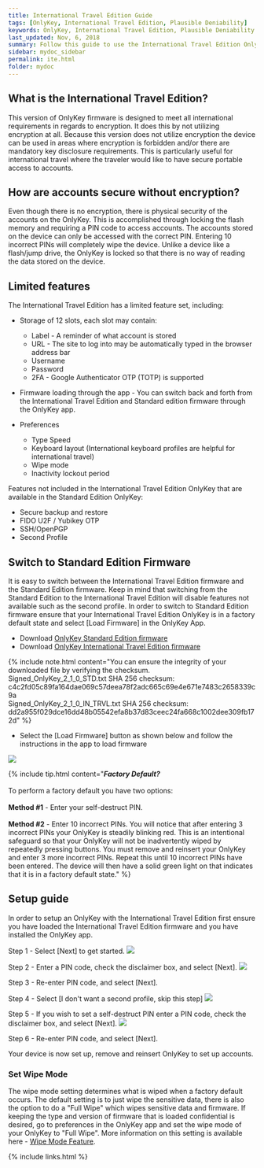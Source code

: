 ```yaml
---
title: International Travel Edition Guide
tags: [OnlyKey, International Travel Edition, Plausible Deniability]
keywords: OnlyKey, International Travel Edition, Plausible Deniability
last_updated: Nov, 6, 2018
summary: Follow this guide to use the International Travel Edition OnlyKey
sidebar: mydoc_sidebar
permalink: ite.html
folder: mydoc
---
```


## What is the International Travel Edition?

This version of OnlyKey firmware is designed to meet all international requirements in regards to encryption. It does this by not utilizing encryption at all. Because this version does not utilize encryption the device can be used in areas where encryption is forbidden and/or there are mandatory key disclosure requirements. This is particularly useful for international travel where the traveler would like to have secure portable access to accounts.

## How are accounts secure without encryption?

Even though there is no encryption, there is physical security of the accounts on the OnlyKey. This is accomplished through locking the flash memory and requiring a PIN code to access accounts. The accounts stored on the device can only be accessed with the correct PIN. Entering 10 incorrect PINs will completely wipe the device. Unlike a device like a flash/jump drive, the OnlyKey is locked so that there is no way of reading the data stored on the device.

## Limited features

The International Travel Edition has a limited feature set, including:

- Storage of 12 slots, each slot may contain:
  - Label - A reminder of what account is stored
  - URL - The site to log into may be automatically typed in the browser address bar
  - Username
  - Password
  - 2FA - Google Authenticator OTP (TOTP) is supported

- Firmware loading through the app - You can switch back and forth from the International Travel Edition and Standard edition firmware through the OnlyKey app.

- Preferences
  - Type Speed
  - Keyboard layout (International keyboard profiles are helpful for international travel)
  - Wipe mode
  - Inactivity lockout period

Features not included in the International Travel Edition OnlyKey that are available in the Standard Edition OnlyKey:
- Secure backup and restore
- FIDO U2F / Yubikey OTP
- SSH/OpenPGP
- Second Profile

## Switch to Standard Edition Firmware

It is easy to switch between the International Travel Edition firmware and the Standard Edition firmware. Keep in mind that switching from the Standard Edition to the International Travel Edition will disable features not available such as the second profile. In order to switch to Standard Edition firmware ensure that your International Travel Edition OnlyKey is in a factory default state and select [Load Firmware] in the OnlyKey App.

- Download <a href="Signed_OnlyKey_2_1_0_STD.txt" target="_blank" download="Signed_OnlyKey_2_1_0_STD.txt">OnlyKey Standard Edition firmware</a>
- Download <a href="Signed_OnlyKey_2_1_0_IN_TRVL.txt" target="_blank" download="Signed_OnlyKey_2_1_0_IN_TRVL.txt">OnlyKey International Travel Edition firmware</a>

{% include note.html content="You can ensure the integrity of your downloaded file by verifying the checksum. <br>Signed_OnlyKey_2_1_0_STD.txt SHA 256 checksum:<br>
c4c2fd05c89fa164dae069c57deea78f2adc665c69e4e671e7483c2658339c9a<br>Signed_OnlyKey_2_1_0_IN_TRVL.txt SHA 256 checksum:<br>
dd2a955f029dce16dd48b05542efa8b37d83ceec24fa668c1002dee309fb172d" %}

- Select the [Load Firmware] button as shown below and follow the instructions in the app to load firmware

![](https://raw.githubusercontent.com/trustcrypto/trustcrypto.github.io/master/images/ite6.png)

{% include tip.html content="***Factory Default?***<br><br>
To perform a factory default you have two options:
<br>
<br>
**Method #1** - Enter your self-destruct PIN.
<br>
<br>
**Method #2** - Enter 10 incorrect PINs. You will notice that after entering 3 incorrect PINs your OnlyKey is steadily blinking red. This is an intentional safeguard so that your OnlyKey will not be inadvertently wiped by repeatedly pressing buttons. You must remove and reinsert your OnlyKey and enter 3 more incorrect PINs. Repeat this until 10 incorrect PINs have been entered. The device will then have a solid green light on that indicates that it is in a factory default state." %}

## Setup guide

In order to setup an OnlyKey with the International Travel Edition first ensure you have loaded the International Travel Edition firmware and you have installed the OnlyKey app.

Step 1 - Select [Next] to get started.
![](https://raw.githubusercontent.com/trustcrypto/trustcrypto.github.io/master/images/ite1.png)

Step 2 - Enter a PIN code, check the disclaimer box, and select [Next].
![](https://raw.githubusercontent.com/trustcrypto/trustcrypto.github.io/master/images/ite2.png)

Step 3 - Re-enter PIN code, and select [Next].

Step 4 - Select [I don't want a second profile, skip this step]
![](https://raw.githubusercontent.com/trustcrypto/trustcrypto.github.io/master/images/ite4.png)

Step 5 - If you wish to set a self-destruct PIN enter a PIN code, check the disclaimer box, and select [Next].
![](https://raw.githubusercontent.com/trustcrypto/trustcrypto.github.io/master/images/ite5.png)

Step 6 - Re-enter PIN code, and select [Next].

Your device is now set up, remove and reinsert OnlyKey to set up accounts.

### Set Wipe Mode

The wipe mode setting determines what is wiped when a factory default occurs. The default setting is to just wipe the sensitive data, there is also the option to do a "Full Wipe" which wipes sensitive data and firmware. If keeping the type and version of firmware that is loaded confidential is desired, go to preferences in the OnlyKey app and set the wipe mode of your OnlyKey to "Full Wipe". More information on this setting is available here - [Wipe Mode Feature](https://docs.crp.to/usersguide.html#configurable-wipe-mode).

{% include links.html %}
